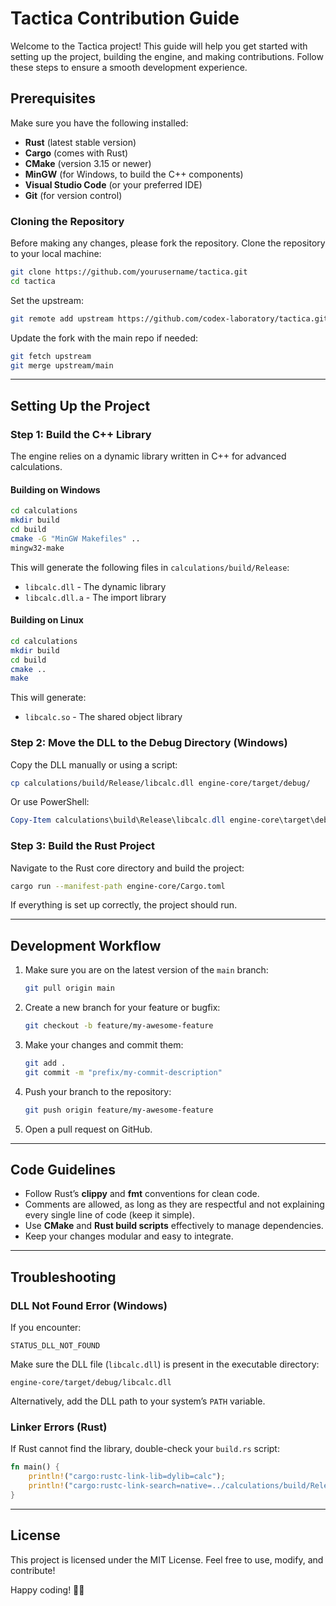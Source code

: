 # Tactica Contribution Guide

Welcome to the Tactica project! This guide will help you get started with setting up the project, building the engine, and making contributions. Follow these steps to ensure a smooth development experience.

## Prerequisites
Make sure you have the following installed:
- **Rust** (latest stable version)
- **Cargo** (comes with Rust)
- **CMake** (version 3.15 or newer)
- **MinGW** (for Windows, to build the C++ components)
- **Visual Studio Code** (or your preferred IDE)
- **Git** (for version control)

### Cloning the Repository
Before making any changes, please fork the repository. 
Clone the repository to your local machine:
```bash
git clone https://github.com/yourusername/tactica.git
cd tactica
```

Set the upstream:
```bash
git remote add upstream https://github.com/codex-laboratory/tactica.git
```

Update the fork with the main repo if needed:
```bash
git fetch upstream
git merge upstream/main
```

---

## Setting Up the Project
### Step 1: Build the C++ Library
The engine relies on a dynamic library written in C++ for advanced calculations.

#### Building on Windows
```bash
cd calculations
mkdir build
cd build
cmake -G "MinGW Makefiles" ..
mingw32-make
```
This will generate the following files in `calculations/build/Release`:
- `libcalc.dll` - The dynamic library
- `libcalc.dll.a` - The import library

#### Building on Linux
```bash
cd calculations
mkdir build
cd build
cmake ..
make
```
This will generate:
- `libcalc.so` - The shared object library

### Step 2: Move the DLL to the Debug Directory (Windows)
Copy the DLL manually or using a script:
```bash
cp calculations/build/Release/libcalc.dll engine-core/target/debug/
```
Or use PowerShell:
```powershell
Copy-Item calculations\build\Release\libcalc.dll engine-core\target\debug\
```

### Step 3: Build the Rust Project
Navigate to the Rust core directory and build the project:
```bash
cargo run --manifest-path engine-core/Cargo.toml
```
If everything is set up correctly, the project should run.

---

## Development Workflow
1. Make sure you are on the latest version of the `main` branch:
   ```bash
   git pull origin main
   ```
2. Create a new branch for your feature or bugfix:
   ```bash
   git checkout -b feature/my-awesome-feature
   ```
3. Make your changes and commit them:
   ```bash
   git add .
   git commit -m "prefix/my-commit-description"
   ```
4. Push your branch to the repository:
   ```bash
   git push origin feature/my-awesome-feature
   ```
5. Open a pull request on GitHub.

---

## Code Guidelines
- Follow Rust’s **clippy** and **fmt** conventions for clean code.
- Comments are allowed, as long as they are respectful and not explaining every single line of code (keep it simple).
- Use **CMake** and **Rust build scripts** effectively to manage dependencies.
- Keep your changes modular and easy to integrate.

---

## Troubleshooting
### DLL Not Found Error (Windows)
If you encounter:
```
STATUS_DLL_NOT_FOUND
```
Make sure the DLL file (`libcalc.dll`) is present in the executable directory:
```
engine-core/target/debug/libcalc.dll
```

Alternatively, add the DLL path to your system’s `PATH` variable.

### Linker Errors (Rust)
If Rust cannot find the library, double-check your `build.rs` script:
```rust
fn main() {
    println!("cargo:rustc-link-lib=dylib=calc");
    println!("cargo:rustc-link-search=native=../calculations/build/Release");
}
```

---

## License
This project is licensed under the MIT License. Feel free to use, modify, and contribute!

Happy coding! 💪🦀

